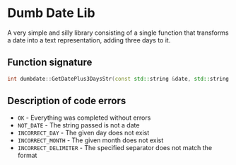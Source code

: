 # Dumb Date Lib

A very simple and silly library consisting of a single function that transforms
a date into a text representation, adding three days to it.

## Function signature

```c++
int dumbdate::GetDatePlus3DaysStr(const std::string &date, std::string &date_str);
```

## Description of code errors

* `OK` - Everything was completed without errors
* `NOT_DATE` - The string passed is not a date
* `INCORRECT_DAY` - The given day does not exist
* `INCORRECT_MONTH` - The given month does not exist
* `INCORRECT_DELIMITER` - The specified separator does not match the format